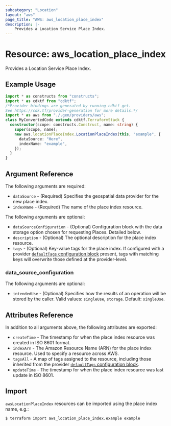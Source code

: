 ```yaml
---
subcategory: "Location"
layout: "aws"
page_title: "AWS: aws_location_place_index"
description: |-
    Provides a Location Service Place Index.
---
```


# Resource: aws_location_place_index

Provides a Location Service Place Index.

## Example Usage

```typescript
import * as constructs from "constructs";
import * as cdktf from "cdktf";
/*Provider bindings are generated by running cdktf get.
See https://cdk.tf/provider-generation for more details.*/
import * as aws from "./.gen/providers/aws";
class MyConvertedCode extends cdktf.TerraformStack {
  constructor(scope: constructs.Construct, name: string) {
    super(scope, name);
    new aws.locationPlaceIndex.LocationPlaceIndex(this, "example", {
      dataSource: "Here",
      indexName: "example",
    });
  }
}

```

## Argument Reference

The following arguments are required:

* `dataSource` - (Required) Specifies the geospatial data provider for the new place index.
* `indexName` - (Required) The name of the place index resource.

The following arguments are optional:

* `dataSourceConfiguration` - (Optional) Configuration block with the data storage option chosen for requesting Places. Detailed below.
* `description` - (Optional) The optional description for the place index resource.
* `tags` - (Optional) Key-value tags for the place index. If configured with a provider [`defaultTags` configuration block](https://registry.terraform.io/providers/hashicorp/aws/latest/docs#default_tags-configuration-block) present, tags with matching keys will overwrite those defined at the provider-level.

### data_source_configuration

The following arguments are optional:

* `intendedUse` - (Optional) Specifies how the results of an operation will be stored by the caller. Valid values: `singleUse`, `storage`. Default: `singleUse`.

## Attributes Reference

In addition to all arguments above, the following attributes are exported:

* `createTime` - The timestamp for when the place index resource was created in ISO 8601 format.
* `indexArn` - The Amazon Resource Name (ARN) for the place index resource. Used to specify a resource across AWS.
* `tagsAll` - A map of tags assigned to the resource, including those inherited from the provider [`defaultTags` configuration block](https://registry.terraform.io/providers/hashicorp/aws/latest/docs#default_tags-configuration-block).
* `updateTime` - The timestamp for when the place index resource was last update in ISO 8601.

## Import

`awsLocationPlaceIndex` resources can be imported using the place index name, e.g.:

```
$ terraform import aws_location_place_index.example example
```

<!-- cache-key: cdktf-0.17.0-pre.15 input-dfabc6739095a36eb7b196eace049d25cbe8bfedba5874a109a994471287f0b8 -->